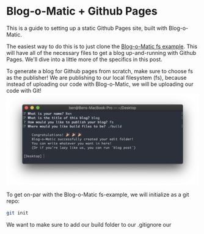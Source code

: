 # Blog-o-Matic + Github Pages
This is a guide to setting up a static Github Pages site, built with Blog-o-Matic.

The easiest way to do this is to just clone the [Blog-o-Matic fs example](https://github.com/ivebencrazy/blog-o-matic-fs-example). This will have all of the necessary files to get a blog up-and-running with Github Pages. We'll dive into a little more of the specifics in this post.

To generate a blog for Github pages from scratch, make sure to choose fs as the publisher! We are publishing to our local filesystem (fs), because instead of uploading our code with Blog-o-Matic, we will be uploading our code with Git!
![Build It!](../screenshots/pages-init.png)

To get on-par with the Blog-o-Matic fs-example, we will initialize as a git repo:
```sh
git init
```

We want to make sure to add our build folder to our .gitignore our
